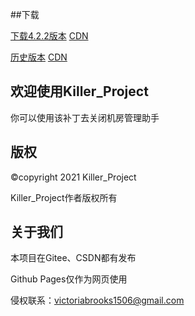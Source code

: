 ##下载

[下载4.2.2版本](https://github-releases.githubusercontent.com/352248176/108cdc00-90d6-11eb-8bae-a0166c0acad6?X-Amz-Algorithm=AWS4-HMAC-SHA256&X-Amz-Credential=AKIAIWNJYAX4CSVEH53A%2F20210330%2Fus-east-1%2Fs3%2Faws4_request&X-Amz-Date=20210330T023141Z&X-Amz-Expires=300&X-Amz-Signature=9af11e19f9035b9f2f53bcb2c162ea83b14264b6830db696008c68afc0370e3a&X-Amz-SignedHeaders=host&actor_id=81072191&key_id=0&repo_id=352248176&response-content-disposition=attachment%3B%20filename%3DKiller_4.2.2.zip&response-content-type=application%2Foctet-stream)
[CDN](https://files.gitee.com/group1/M00/18/58/CgAAEmBfO22ADtPCAJtBBA9Am0o278.zip?token=4e919ab36b6bf86d0bc3874b17eb54fe&ts=1617071866&attname=Killer_4.2.2.zip&disposition=attachment)

[历史版本](https://github.com/killerprojecte/Killer_Project/releases)
[CDN](https://gitee.com/KillerProject/Killer-Project/releases)
## 欢迎使用Killer_Project

你可以使用该补丁去关闭机房管理助手

## 版权

©copyright 2021 Killer_Project

Killer_Project作者版权所有

## 关于我们

本项目在Gitee、CSDN都有发布

Github Pages仅作为网页使用

侵权联系：victoriabrooks1506@gmail.com

